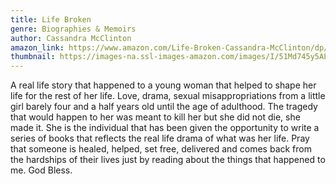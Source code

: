 ```yaml
---
title: Life Broken
genre: Biographies & Memoirs
author: Cassandra McClinton
amazon_link: https://www.amazon.com/Life-Broken-Cassandra-McClinton/dp/1648954987/ref=tmm_pap_swatch_0?_encoding=UTF8&qid=1642686824&sr=8-1
thumbnail: https://images-na.ssl-images-amazon.com/images/I/51Md745y5AL.jpg
---
```

A real life story that happened to a young woman that helped to shape her life for the rest of her life. Love, drama, sexual misappropriations from a little girl barely four and a half years old until the age of adulthood. The tragedy that would happen to her was meant to kill her but she did not die, she made it. She is the individual that has been given the opportunity to write a series of books that reflects the real life drama of what was her life. Pray that someone is healed, helped, set free, delivered and comes back from the hardships of their lives just by reading about the things that happened to me. God Bless.